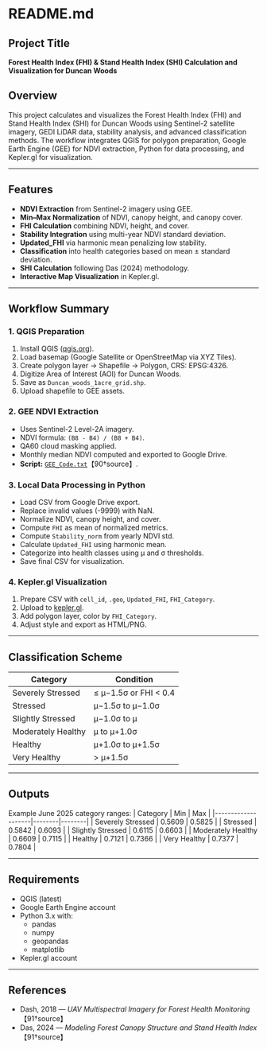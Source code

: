 # README.md

## Project Title
**Forest Health Index (FHI) & Stand Health Index (SHI) Calculation and Visualization for Duncan Woods**

## Overview
This project calculates and visualizes the Forest Health Index (FHI) and Stand Health Index (SHI) for Duncan Woods using Sentinel-2 satellite imagery, GEDI LiDAR data, stability analysis, and advanced classification methods. The workflow integrates QGIS for polygon preparation, Google Earth Engine (GEE) for NDVI extraction, Python for data processing, and Kepler.gl for visualization.

---

## Features
- **NDVI Extraction** from Sentinel-2 imagery using GEE.
- **Min–Max Normalization** of NDVI, canopy height, and canopy cover.
- **FHI Calculation** combining NDVI, height, and cover.
- **Stability Integration** using multi-year NDVI standard deviation.
- **Updated_FHI** via harmonic mean penalizing low stability.
- **Classification** into health categories based on mean ± standard deviation.
- **SHI Calculation** following Das (2024) methodology.
- **Interactive Map Visualization** in Kepler.gl.

---

## Workflow Summary

### 1. **QGIS Preparation**
1. Install QGIS ([qgis.org](https://qgis.org)).
2. Load basemap (Google Satellite or OpenStreetMap via XYZ Tiles).
3. Create polygon layer → Shapefile → Polygon, CRS: EPSG:4326.
4. Digitize Area of Interest (AOI) for Duncan Woods.
5. Save as `Duncan_woods_1acre_grid.shp`.
6. Upload shapefile to GEE assets.

### 2. **GEE NDVI Extraction**
- Uses Sentinel-2 Level-2A imagery.
- NDVI formula: `(B8 - B4) / (B8 + B4)`.
- QA60 cloud masking applied.
- Monthly median NDVI computed and exported to Google Drive.
- **Script:** [`GEE_Code.txt`](./GEE_Code.txt)【90†source】.

### 3. **Local Data Processing in Python**
- Load CSV from Google Drive export.
- Replace invalid values (-9999) with NaN.
- Normalize NDVI, canopy height, and cover.
- Compute `FHI` as mean of normalized metrics.
- Compute `Stability_norm` from yearly NDVI std.
- Calculate `Updated_FHI` using harmonic mean.
- Categorize into health classes using μ and σ thresholds.
- Save final CSV for visualization.

### 4. **Kepler.gl Visualization**
1. Prepare CSV with `cell_id`, `.geo`, `Updated_FHI`, `FHI_Category`.
2. Upload to [kepler.gl](https://kepler.gl).
3. Add polygon layer, color by `FHI_Category`.
4. Adjust style and export as HTML/PNG.

---

## Classification Scheme
| Category           | Condition                                       |
|--------------------|--------------------------------------------------|
| Severely Stressed  | ≤ μ−1.5σ or FHI < 0.4                            |
| Stressed           | μ−1.5σ to μ−1.0σ                                 |
| Slightly Stressed  | μ−1.0σ to μ                                      |
| Moderately Healthy | μ to μ+1.0σ                                      |
| Healthy            | μ+1.0σ to μ+1.5σ                                 |
| Very Healthy       | > μ+1.5σ                                         |

---

## Outputs
Example June 2025 category ranges:
| Category           | Min    | Max    |
|--------------------|--------|--------|
| Severely Stressed  | 0.5609 | 0.5825 |
| Stressed           | 0.5842 | 0.6093 |
| Slightly Stressed  | 0.6115 | 0.6603 |
| Moderately Healthy | 0.6609 | 0.7115 |
| Healthy            | 0.7121 | 0.7366 |
| Very Healthy       | 0.7377 | 0.7804 |

---

## Requirements
- QGIS (latest)
- Google Earth Engine account
- Python 3.x with:
  - pandas
  - numpy
  - geopandas
  - matplotlib
- Kepler.gl account

---

## References
- Dash, 2018 — *UAV Multispectral Imagery for Forest Health Monitoring*【91†source】
- Das, 2024 — *Modeling Forest Canopy Structure and Stand Health Index*【91†source】

